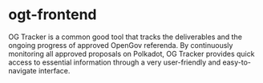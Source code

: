 # ogt-frontend

OG Tracker is a common good tool that tracks the deliverables and the ongoing progress of approved OpenGov referenda. By continuously monitoring all approved proposals on Polkadot, OG Tracker provides quick access to essential information through a very user-friendly and easy-to-navigate interface.